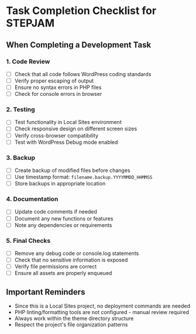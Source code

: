 # Task Completion Checklist for STEPJAM

## When Completing a Development Task

### 1. Code Review
- [ ] Check that all code follows WordPress coding standards
- [ ] Verify proper escaping of output
- [ ] Ensure no syntax errors in PHP files
- [ ] Check for console errors in browser

### 2. Testing
- [ ] Test functionality in Local Sites environment
- [ ] Check responsive design on different screen sizes
- [ ] Verify cross-browser compatibility
- [ ] Test with WordPress Debug mode enabled

### 3. Backup
- [ ] Create backup of modified files before changes
- [ ] Use timestamp format: `filename.backup.YYYYMMDD_HHMMSS`
- [ ] Store backups in appropriate location

### 4. Documentation
- [ ] Update code comments if needed
- [ ] Document any new functions or features
- [ ] Note any dependencies or requirements

### 5. Final Checks
- [ ] Remove any debug code or console.log statements
- [ ] Check that no sensitive information is exposed
- [ ] Verify file permissions are correct
- [ ] Ensure all assets are properly enqueued

## Important Reminders
- Since this is a Local Sites project, no deployment commands are needed
- PHP linting/formatting tools are not configured - manual review required
- Always work within the theme directory structure
- Respect the project's file organization patterns